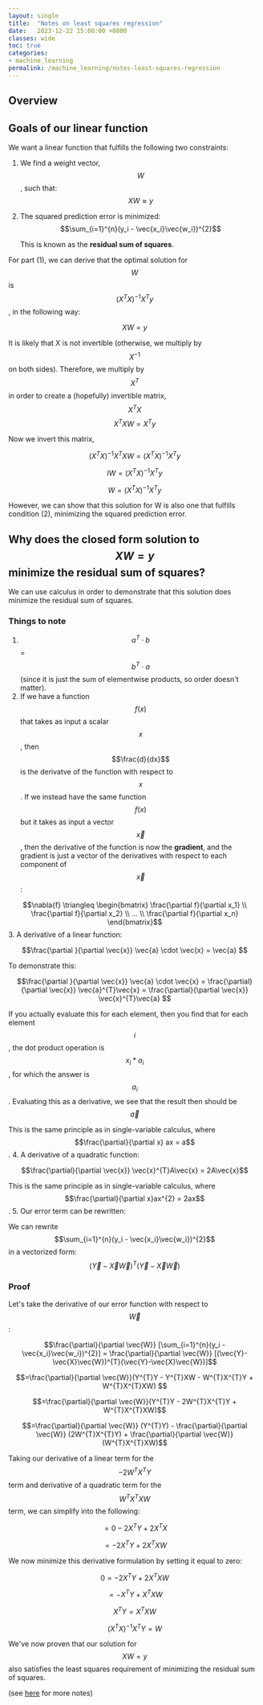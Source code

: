 ```yaml
---
layout: single
title:  "Notes on least squares regression"
date:   2023-12-22 15:00:00 +0800
classes: wide
toc: true
categories:
- machine_learning
permalink: /machine_learning/notes-least-squares-regression
---
```


## Overview

## Goals of our linear function

We want a linear function that fulfills the following two constraints:

1. We find a weight vector, $$W$$, such that:
    $$XW\approx y$$
2. The squared prediction error is minimized:
    $$\sum_{i=1}^{n}(y_i - \vec{x_i}\vec{w_i})^{2}$$

   This is known as the **residual sum of squares**.

For part (1), we can derive that the optimal solution for $$W$$ is $$(X^{T}X)^{-1}X^{T}y$$, in the following way:

$$XW=y$$

It is likely that X is not invertible (otherwise, we multiply by $$X^{-1}$$ on both sides). Therefore, we multiply by $$X^{T}$$ in order to create a (hopefully) invertible matrix, $$X^{T}X$$
$$X^{T}XW=X^{T}y$$

Now we invert this matrix,

$$(X^{T}X)^{-1}X^{T}XW = (X^{T}X)^{-1}X^{T}y$$

$$IW = (X^{T}X)^{-1}X^{T}y$$

$$W = (X^{T}X)^{-1}X^{T}y$$

However, we can show that this solution for W is also one that fulfills condition (2), minimizing the squared prediction error.

## Why does the closed form solution to $$XW=y$$ minimize the residual sum of squares?

We can use calculus in order to demonstrate that this solution does minimize the residual sum of squares.

### Things to note

1. $$a^{T} \cdot b$$ = $$b^{T} \cdot a$$ (since it is just the sum of elementwise products, so order doesn't matter).
2. If we have a function $$f(x)$$ that takes as input a scalar $$x$$, then $$\frac{d}{dx}$$ is the derivatve of the function with respect to $$x$$. If we instead have the same function $$f(x)$$ but it takes as input a vector $$\vec{x}$$, then the derivative of the function is now the **gradient**, and the gradient is just a vector of the derivatives with respect to each component of $$\vec{x}$$:

$$\nabla{f} \triangleq \begin{bmatrix}
\frac{\partial f}{\partial x_1} \\ \frac{\partial f}{\partial x_2} \\ ... \\ \frac{\partial f}{\partial x_n}
\end{bmatrix}$$
3. A derivative of a linear function:

$$\frac{\partial }{\partial \vec{x}} \vec{a} \cdot \vec{x} = \vec{a} $$

To demonstrate this:

$$\frac{\partial }{\partial \vec{x}} \vec{a} \cdot \vec{x} = \frac{\partial}{\partial \vec{x}} \vec{a}^{T}\vec{x} =  \frac{\partial}{\partial \vec{x}} \vec{x}^{T}\vec{a} $$

If you actually evaluate this for each element, then you find that for each element $$i$$, the dot product operation is $$x_i * a_i$$, for which the answer is $$a_i$$. Evaluating this as a derivative, we see that the result then should be $$\vec{a}$$

This is the same principle as in single-variable calculus, where $$\frac{\partial}{\partial x} ax = a$$.
4. A derivative of a quadratic function:

$$\frac{\partial}{\partial \vec{x}} \vec{x}^{T}A\vec{x} = 2A\vec{x}$$

This is the same principle as in single-variable calculus, where $$\frac{\partial}{\partial x}ax^{2} = 2ax$$.
5. Our error term can be rewritten:

We can rewrite $$\sum_{i=1}^{n}(y_i - \vec{x_i}\vec{w_i})^{2}$$ in a vectorized form: $$(\vec{Y}-\vec{X}\vec{W})^{T}(\vec{Y}-\vec{X}\vec{W})$$

### Proof

Let's take the derivative of our error function with respect to $$\vec{W}$$:

$$\frac{\partial}{\partial \vec{W}} [\sum_{i=1}^{n}(y_i - \vec{x_i}\vec{w_i})^{2}] = \frac{\partial}{\partial \vec{W}} [(\vec{Y}-\vec{X}\vec{W})^{T}(\vec{Y}-\vec{X}\vec{W})]$$

$$=\frac{\partial}{\partial \vec{W}}(Y^{T}Y - Y^{T}XW - W^{T}X^{T}Y + W^{T}X^{T}XW) $$

$$=\frac{\partial}{\partial \vec{W}}(Y^{T}Y - 2W^{T}X^{T}Y + W^{T}X^{T}XW)$$

$$=\frac{\partial}{\partial \vec{W}} (Y^{T}Y) - \frac{\partial}{\partial \vec{W}} (2W^{T}X^{T}Y) + \frac{\partial}{\partial \vec{W}}(W^{T}X^{T}XW)$$

Taking our derivative of a linear term for the $$-2W^{T}X^{T}Y$$ term and derivative of a quadratic term for the $$W^{T}X^{T}XW$$ term, we can simplify into the following:

$$=0 -2X^{T}Y + 2X^{T}X$$

$$=-2X^{T}Y + 2X^{T}XW$$

We now minimize this derivative formulation by setting it equal to zero:

$$0 =-2X^{T}Y + 2X^{T}XW$$

$$= -X^{T}Y + X^{T}XW$$

$$X^{T}Y = X^{T}XW$$

$$(X^{T}X)^{-1}X^{T}Y = W$$

We've now proven that our solution for $$XW = y$$ also satisfies the least squares requirement of minimizing the residual sum of squares.

(see [here](https://pillowlab.princeton.edu/teaching/statneuro2018/slides/notes03b_LeastSquaresRegression.pdf) for more notes)
